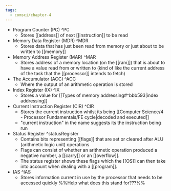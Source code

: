 ```yaml
---
tags:
  - comsci/chapter-4
---
```


-  Program Counter (PC) ^PC
	- Stores [[address]] of next [[instruction]] to be read
-  Memory Data Register (MDR) ^MDR
	- Stores data that has just been read from memory or just about to be written to [[memory]]
-  Memory Address Register (MAR) ^MAR
	- Stores address of a memory location (on the [[ram]]) that is about to have a value read from or written to (kind of like the current address of the task that the [[processor]] intends to fetch)
-  The Accumulator (ACC) ^ACC
	- Where the output of an arithmetic operation is stored
-  Index Register (IX) ^IX
	- Stores a value for [[Types of memory addressing#^bbb593|index addressing]]
-  Current Instruction Register (CIR) ^CIR
	- Stores the current instruction whilst its being [[Computer Science/4 - Processor Fundamentals/FE cycle|decoded and executed]] 
	- "current instruction" in the name suggests its the instruction being run
-  Status Register ^statusRegister
	- Contains bits representing [[flags]] that are set or cleared after ALU (arithmetic logic unit) operations
	- Flags can consist of whether an arithmetic operation produced a negative number, a [[carry]] or an [[overflow]].
	- The status register shows these flags which the [[OS]] can then take into account when dealing with a [[program]].
-  IAS ^IAS
	- Stores information current in use by the processor that needs to be accessed quickly
%%Help what does this stand for???%%